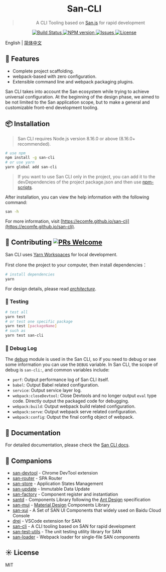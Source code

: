<div align="center">
    <h1>San-CLI</h1>
    <blockquote>A CLI Tooling based on <a href="https://baidu.github.io/san/">San.js</a> for rapid development</blockquote>
    <a href="https://travis-ci.org/ecomfe/san-cli/builds">
        <img src="https://img.shields.io/travis/ecomfe/san-cli/master.svg?style=flat-square" alt="Build Status">
    </a>
    <a href="https://www.npmjs.com/package/san-cli">
        <img src="http://img.shields.io/npm/v/san-cli.svg?style=flat-square" alt="NPM version">
    </a>
    <a href="https://github.com/ecomfe/san-cli/issues">
        <img src="https://img.shields.io/github/issues/ecomfe/san-cli.svg?style=flat-square" alt="Issues">
    </a>
    <a href="https://www.npmjs.com/package/san-cli">
        <img src="https://img.shields.io/github/license/ecomfe/san-cli.svg?style=flat-square" alt="License">
    </a>
</div>

English | [简体中文](./README-zh_CN.md)

## 🎉 Features

-   Complete project scaffolding.
-   webpack-based with zero configuration.
-   Extensible command line and webpack packaging plugins.

San CLI takes into account the San ecosystem while trying to achieve universal configuration. At the beginning of the design phase, we aimed to be not limited to the San application scope, but to make a general and customizable front-end development tooling.

## 📦 Installation

> San CLI requires Node.js version 8.16.0 or above (8.16.0+ recommended).

```bash
# use npm
npm install -g san-cli
# or use yarn
yarn global add san-cli
```

> If you want to use San CLI only in the project, you can add it to the devDependencies of the project package.json and then use [npm-scripts](https://docs.npmjs.com/misc/scripts).

After installation, you can view the help information with the following command:

```bash
san -h
```

For more information, visit [https://ecomfe.github.io/san-cli](https://ecomfe.github.io/san-cli).

## 🤝 Contributing [![PRs Welcome](https://img.shields.io/badge/PRs-welcome-brightgreen.svg?style=flat-square)](https://github.com/ecomfe/san-cli/pulls)

San CLI uses [Yarn Workspaces](https://classic.yarnpkg.com/en/docs/workspaces/) for local development.

First clone the project to your computer, then install dependencies：

```bash
# install dependencies
yarn
```

For design details, please read _[architecture](./docs/architecture.md)_.

### 🔨 Testing

```bash
# test all
yarn test
# or test one specific package
yarn test [packageName]
# such as
yarn test san-cli
```

### 🐛 Debug Log

The [debug](https://npmjs.org/package/debug) module is used in the San CLI, so if you need to debug or see some information you can use the `DEBUG` variable. In San CLI, the scope of debug is `san-cli:`, and common variables include:

-   `perf`: Output performance log of San CLI itself.
-   `babel`: Output Babel related configuration.
-   `service`: Output service layer log.
-   `webpack:closeDevtool`: Close Devtools and no longer output `eval` type code. Directly output the packaged code for debugging.
-   `webpack:build`: Output webpack build related configuration.
-   `webpack:serve`: Output webpack serve related configuration.
-   `webpack:config`: Output the final config object of webpack.

## 📝 Documentation

For detailed documentation, please check the [San CLI docs](./docs/README.md).

## 🍻 Companions

-   [san-devtool](https://github.com/baidu/san-devtool/blob/master/docs/user_guide.md) - Chrome DevTool extension
-   [san-router](https://github.com/baidu/san-router) - SPA Router
-   [san-store](https://github.com/baidu/san-store) - Application States Management
-   [san-update](https://github.com/baidu/san-update) - Immutable Data Update
-   [san-factory](https://github.com/baidu/san-factory) - Component register and instantiation
-   [santd](https://ecomfe.github.io/santd/) - Components Library following the [Ant Design](https://ant.design/) specification
-   [san-mui](https://ecomfe.github.io/san-mui/) - [Material Design](https://www.material.io/) Components Library
-   [san-xui](https://ecomfe.github.io/san-xui/) - A Set of SAN UI Components that widely used on Baidu Cloud Console
-   [drei](https://github.com/ssddi456/drei/) - VSCode extension for SAN
-   [san-cli](https://github.com/ecomfe/san-cli) - A CLI tooling based on SAN for rapid development
-   [san-test-utils](https://github.com/ecomfe/san-test-utils) - The unit testing utility library for SAN
-   [san-loader](https://github.com/ecomfe/san-cli/tree/master/packages/san-loader) - Webpack loader for single-file SAN components

## ☀️ License

MIT
